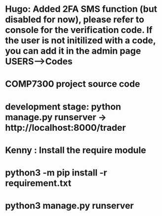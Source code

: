 # Hugo: Added 2FA SMS function (but disabled for now), please refer to console for the verification code. If the user is not initilized with a code, you can add it in the admin page USERS-->Codes
# COMP7300 project source code
# development stage: python manage.py runserver -> http://localhost:8000/trader
# Kenny : Install the require module
# python3 -m pip install -r requirement.txt       
# python3 manage.py runserver
